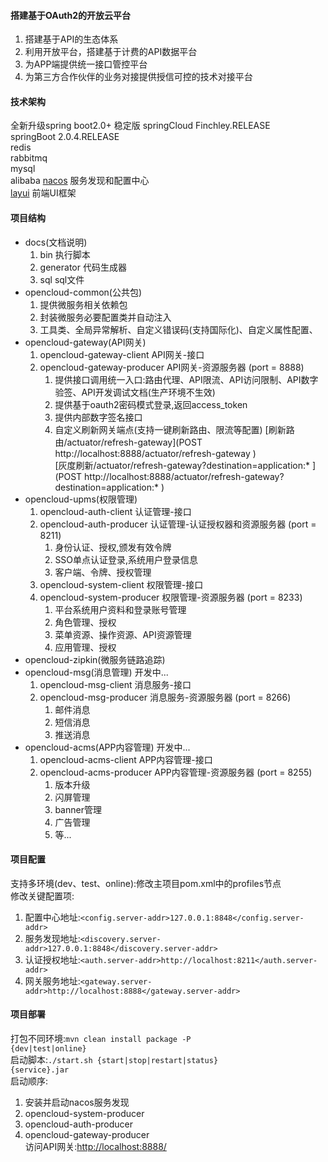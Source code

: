 #### 搭建基于OAuth2的开放云平台
1. 搭建基于API的生态体系 
2. 利用开放平台，搭建基于计费的API数据平台 
3. 为APP端提供统一接口管控平台
4. 为第三方合作伙伴的业务对接提供授信可控的技术对接平台
#### 技术架构
   全新升级spring boot2.0+ 稳定版 
   springCloud  Finchley.RELEASE  
   springBoot   2.0.4.RELEASE  
   redis  
   rabbitmq  
   mysql  
   alibaba  [nacos](https://nacos.io/en-us/) 服务发现和配置中心   
   [layui](https://www.layui.com/) 前端UI框架     
  
#### 项目结构
* docs(文档说明)
    1. bin          执行脚本
    2. generator    代码生成器
    3. sql          sql文件
* opencloud-common(公共包)
    1. 提供微服务相关依赖包
    2. 封装微服务必要配置类并自动注入
    3. 工具类、全局异常解析、自定义错误码(支持国际化)、自定义属性配置、
* opencloud-gateway(API网关)
   1. opencloud-gateway-client    API网关-接口
   2. opencloud-gateway-producer  API网关-资源服务器 (port = 8888)
      1. 提供接口调用统一入口:路由代理、API限流、API访问限制、API数字验签、API开发调试文档(生产环境不生效)
      2. 提供基于oauth2密码模式登录,返回access_token
      3. 提供内部数字签名接口
      3. 自定义刷新网关端点(支持一键刷新路由、限流等配置) 
        [刷新路由/actuator/refresh-gateway](POST http://localhost:8888/actuator/refresh-gateway )  
        [灰度刷新/actuator/refresh-gateway?destination=application:* ](POST http://localhost:8888/actuator/refresh-gateway?destination=application:* )
* opencloud-upms(权限管理)
   1. opencloud-auth-client   认证管理-接口
   2. opencloud-auth-producer 认证管理-认证授权器和资源服务器 (port = 8211)
      1. 身份认证、授权,颁发有效令牌
      2. SSO单点认证登录,系统用户登录信息
      3. 客户端、令牌、授权管理
   3. opencloud-system-client    权限管理-接口
   4. opencloud-system-producer  权限管理-资源服务器 (port = 8233)
      1. 平台系统用户资料和登录账号管理
      2. 角色管理、授权
      3. 菜单资源、操作资源、API资源管理
      4. 应用管理、授权
* opencloud-zipkin(微服务链路追踪)
* opencloud-msg(消息管理) 开发中...
   1. opencloud-msg-client   消息服务-接口
   2. opencloud-msg-producer 消息服务-资源服务器 (port = 8266)
      1. 邮件消息
      2. 短信消息
      3. 推送消息
* opencloud-acms(APP内容管理) 开发中...
   1. opencloud-acms-client   APP内容管理-接口
   2. opencloud-acms-producer APP内容管理-资源服务器 (port = 8255)
      1. 版本升级
      2. 闪屏管理
      3. banner管理
      3. 广告管理
      4. 等...
              

#### 项目配置
支持多环境(dev、test、online):修改主项目pom.xml中的profiles节点  
修改关键配置项:  
   1. 配置中心地址:<code><config.server-addr>127.0.0.1:8848</config.server-addr></code>  
   2. 服务发现地址:<code><discovery.server-addr>127.0.0.1:8848</discovery.server-addr></code>  
   3. 认证授权地址:<code><auth.server-addr>http://localhost:8211</auth.server-addr></code>  
   4. 网关服务地址:<code><gateway.server-addr>http://localhost:8888</gateway.server-addr></code>  
#### 项目部署
打包不同环境:<code>mvn clean install package -P {dev|test|online}</code>  
启动脚本:<code>./start.sh {start|stop|restart|status} {service}.jar</code>    
启动顺序:   
   1. 安装并启动nacos服务发现  
   2. opencloud-system-producer  
   3. opencloud-auth-producer  
   4. opencloud-gateway-producer  
访问API网关:[http://localhost:8888/](http://localhost:8888/)  

   

